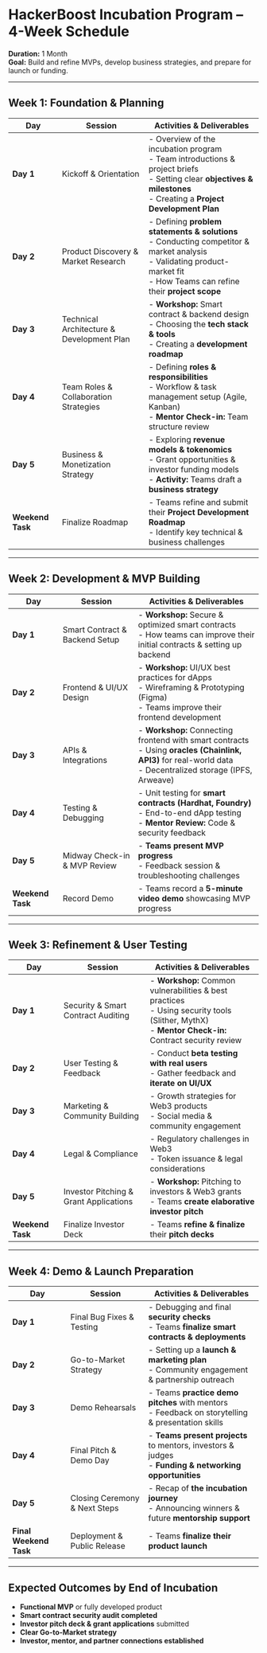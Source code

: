 # **HackerBoost Incubation Program – 4-Week Schedule**  
**Duration:** 1 Month  
**Goal:** Build and refine MVPs, develop business strategies, and prepare for launch or funding.

---

## **Week 1: Foundation & Planning**
| **Day**  | **Session** | **Activities & Deliverables** |
|----------|------------|--------------------------------|
| **Day 1** | Kickoff & Orientation | - Overview of the incubation program <br> - Team introductions & project briefs <br> - Setting clear **objectives & milestones** <br> - Creating a **Project Development Plan** |
| **Day 2** | Product Discovery & Market Research | - Defining **problem statements & solutions** <br> - Conducting competitor & market analysis <br> - Validating product-market fit <br> - How Teams can refine their **project scope** |
| **Day 3** | Technical Architecture & Development Plan | - **Workshop:** Smart contract & backend design <br> - Choosing the **tech stack & tools** <br> - Creating a **development roadmap** |
| **Day 4** | Team Roles & Collaboration Strategies | - Defining **roles & responsibilities** <br> - Workflow & task management setup (Agile, Kanban) <br> - **Mentor Check-in:** Team structure review |
| **Day 5** | Business & Monetization Strategy | - Exploring **revenue models & tokenomics** <br> - Grant opportunities & investor funding models <br> - **Activity:** Teams draft a **business strategy** |
| **Weekend Task** | Finalize Roadmap | - Teams refine and submit their **Project Development Roadmap** <br> - Identify key technical & business challenges |

---

## **Week 2: Development & MVP Building**
| **Day**  | **Session** | **Activities & Deliverables** |
|----------|------------|--------------------------------|
| **Day 1** | Smart Contract & Backend Setup | - **Workshop:** Secure & optimized smart contracts <br> - How teams can improve their initial contracts & setting up backend |
| **Day 2** | Frontend & UI/UX Design | - **Workshop:** UI/UX best practices for dApps <br> - Wireframing & Prototyping (Figma) <br> - Teams improve their frontend development |
| **Day 3** | APIs & Integrations | - **Workshop:** Connecting frontend with smart contracts <br> - Using **oracles (Chainlink, API3)** for real-world data <br> - Decentralized storage (IPFS, Arweave) |
| **Day 4** | Testing & Debugging | - Unit testing for **smart contracts (Hardhat, Foundry)** <br> - End-to-end dApp testing <br> - **Mentor Review:** Code & security feedback |
| **Day 5** | Midway Check-in & MVP Review | - **Teams present MVP progress** <br> - Feedback session & troubleshooting challenges |
| **Weekend Task** | Record Demo | - Teams record a **5-minute video demo** showcasing MVP progress |

---

## **Week 3: Refinement & User Testing**
| **Day**  | **Session** | **Activities & Deliverables** |
|----------|------------|--------------------------------|
| **Day 1** | Security & Smart Contract Auditing | - **Workshop:** Common vulnerabilities & best practices <br> - Using security tools (Slither, MythX) <br> - **Mentor Check-in:** Contract security review |
| **Day 2** | User Testing & Feedback | - Conduct **beta testing with real users** <br> - Gather feedback and **iterate on UI/UX** |
| **Day 3** | Marketing & Community Building | - Growth strategies for Web3 products <br> - Social media & community engagement |
| **Day 4** | Legal & Compliance | - Regulatory challenges in Web3 <br> - Token issuance & legal considerations |
| **Day 5** | Investor Pitching & Grant Applications | - **Workshop:** Pitching to investors & Web3 grants <br> - Teams **create elaborative investor pitch** |
| **Weekend Task** | Finalize Investor Deck | - Teams **refine & finalize** their **pitch decks** |

---

## **Week 4: Demo & Launch Preparation**
| **Day**  | **Session** | **Activities & Deliverables** |
|----------|------------|--------------------------------|
| **Day 1** | Final Bug Fixes & Testing | - Debugging and final **security checks** <br> - Teams **finalize smart contracts & deployments** |
| **Day 2** | Go-to-Market Strategy | - Setting up a **launch & marketing plan** <br> - Community engagement & partnership outreach |
| **Day 3** | Demo Rehearsals | - Teams **practice demo pitches** with mentors <br> - Feedback on storytelling & presentation skills |
| **Day 4** | Final Pitch & Demo Day | - **Teams present projects** to mentors, investors & judges <br> - **Funding & networking opportunities** |
| **Day 5** | Closing Ceremony & Next Steps | - Recap of **the incubation journey** <br> - Announcing winners & future **mentorship support** |
| **Final Weekend Task** | Deployment & Public Release | - Teams **finalize their product launch** |

---

## **Expected Outcomes by End of Incubation**
- **Functional MVP** or fully developed product  
- **Smart contract security audit completed**  
- **Investor pitch deck & grant applications** submitted  
- **Clear Go-to-Market strategy**  
- **Investor, mentor, and partner connections established**  

